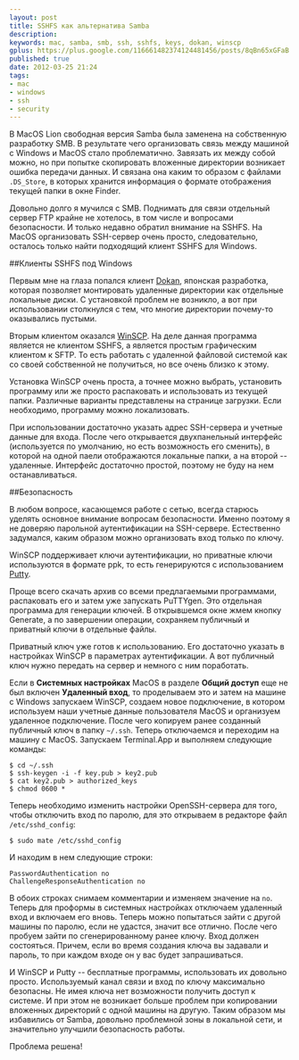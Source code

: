 ```yaml
---
layout: post
title: SSHFS как альтернатива Samba
description: 
keywords: mac, samba, smb, ssh, sshfs, keys, dokan, winscp
gplus: https://plus.google.com/116661482374124481456/posts/8qBn65xGFaB
published: true
date: 2012-03-25 21:24
tags:
- mac
- windows
- ssh
- security
---
```


В MacOS Lion свободная версия Samba была заменена на собственную разработку SMB. В результате чего организовать связь между машиной с Windows и MacOS стало проблематично. Завязать их между собой можно, но при попытке скопировать вложенные директории возникает ошибка передачи данных. И связана она каким то образом с файлами `.DS_Store`, в которых хранится информация о формате отображения текущей папки в окне Finder.

Довольно долго я мучился с SMB. Поднимать для связи отдельный сервер FTP крайне не хотелось, в том числе и вопросами безопасности. И только недавно обратил внимание на SSHFS. На MacOS организовать SSH-сервер очень просто, следовательно, осталось только найти подходящий клиент SSHFS для Windows.

##Клиенты SSHFS под Windows

Первым мне на глаза попался клиент [Dokan](http://dokan-dev.net/en/ "Dokan"), японская разработка, которая позволяет монтировать удаленные директории как отдельные локальные диски. С установкой проблем не возникло, а вот при использовании столкнулся с тем, что многие директории почему-то оказывались пустыми. 

Вторым клиентом оказался [WinSCP](http://winscp.net/eng/docs/lang:ru "WinSCP"). На деле данная программа является не клиентом SSHFS, а является простым графическим клиентом к SFTP. То есть работать с удаленной файловой системой как со своей собственной не получиться, но все очень близко к этому.

Установка WinSCP очень проста, а точнее можно выбрать, установить программу или же просто распаковать и использовать из текущей папки. Различные варианты представлены на странице загрузки. Если необходимо, программу можно локализовать.

При использовании достаточно указать адрес SSH-сервера и учетные данные для входа. После чего открывается двухпанельный интерфейс (используется по умолчанию, но есть возможность его сменить), в которой на одной паели отображаются локальные папки, а на второй -- удаленные. Интерфейс достаточно простой, поэтому не буду на нем останавливаться. 

##Безопасность

В любом вопросе, касающемся работе с сетью, всегда старюсь уделять основное внимание вопросам безопасности. Именно поэтому я не доверяю парольной аутентификации на SSH-сервере. Естественно задумался, каким образом можно организовать вход только по ключу.

WinSCP поддерживает ключи аутентификации, но приватные ключи используются в формате ppk, то есть генерируются с использованием [Putty](http://www.chiark.greenend.org.uk/~sgtatham/putty/download.html "Putty Download Page").

Проще всего скачать архив со всеми предлагаемыми программами, распаковать его и затем уже запускать PuTTYgen. Это отдельная программа для генерации ключей. В открывшемся окне жмем кнопку Generate, а по завершении операции, сохраняем публичный и приватный ключи в отдельные файлы.

Приватный ключ уже готов к использованию. Его достаточно указать в настройках WinSCP в параметрах аутентификации. А вот публичный ключ нужно передать на сервер и немного с ним поработать.

Если в **Системных настройках** MacOS в разделе **Общий доступ** еще не был включен **Удаленный вход**, то проделываем это и затем на машине с Windows запускаем WinSCP, создаем новое подключение, в котором используем наши учетные данные пользователя MacOS и организуем удаленное подключение. После чего копируем ранее созданный публичный ключ в папку `~/.ssh`. Теперь отключаемся и переходим на машину с MacOS. Запускаем Terminal.App и выполняем следующие команды:

	$ cd ~/.ssh
	$ ssh-keygen -i -f key.pub > key2.pub
	$ cat key2.pub > authorized_keys
	$ chmod 0600 *

Теперь необходимо изменить настройки OpenSSH-сервера для того, чтобы отключить вход по паролю, для это открываем в редакторе файл `/etc/sshd_config`:

	$ sudo mate /etc/sshd_config

И находим в нем следующие строки:

	PasswordAuthentication no
	ChallengeResponseAuthentication no

В обоих строках снимаем комментарии и изменяем значение на `no`. Теперь для проформы в системных настройках отключаем удаленный вход и включаем его вновь. Теперь можно попытаться зайти с другой машины по паролю, если не удастся, значит все отлично. После чего пробуем зайти по сгенерированному ранее ключу. Вход должен состояться. Причем, если во время создания ключа вы задавали и пароль, то при каждом входе он у вас будет запрашиваться.

И WinSCP и Putty -- бесплатные программы, использовать их довольно просто. Используемый канал связи и вход по ключу максимально безопасны. Не имея ключа нет возможности получить доступ к системе. И при этом не возникает больше проблем при копировании вложенных директорий с одной машины на другую. Таким образом мы избавились от Samba, довольно проблемной зоны в локальной сети, и значительно улучшили безопасность работы. 

Проблема решена!
